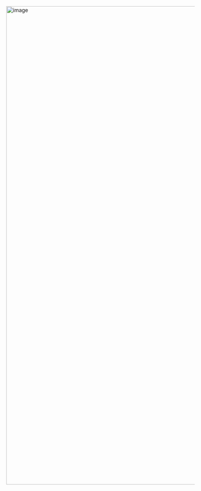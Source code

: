 <img width="1280" alt="image" src="https://github.com/user-attachments/assets/ada4751d-dd69-427e-bc43-e31afe3e65c4">

